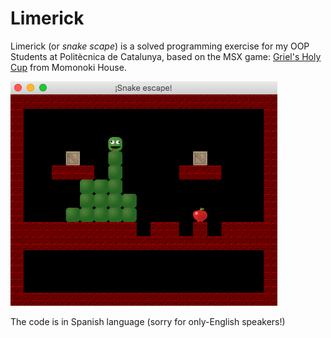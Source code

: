 # Limerick

Limerick (or _snake scape_) is a solved programming exercise for my OOP Students at Politècnica de Catalunya,
based on the MSX game: [Griel's Holy Cup](http://www.msxgamesworld.com/gamecard.php?id=3666) from Momonoki House.

![](capture.png)

The code is in Spanish language (sorry for only-English speakers!)

        
        
       
